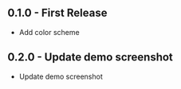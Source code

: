 ## 0.1.0 - First Release
* Add color scheme

## 0.2.0 - Update demo screenshot
* Update demo screenshot
